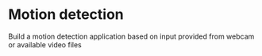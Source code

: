 # Motion detection
Build a motion detection application based on input provided from webcam or available video files
